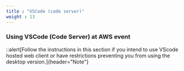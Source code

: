 ```yaml
---
title : "VSCode (code server)"
weight : 13
---
```


### Using VSCode (Code Server) at AWS event

::alert[Follow the instructions in this section if you intend to use VScode hosted web client or have restrictions preventing you from using the desktop version.]{header="Note"}



